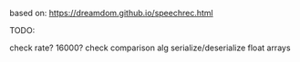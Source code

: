based on: <https://dreamdom.github.io/speechrec.html>



TODO:

check rate? 16000?
check comparison alg
serialize/deserialize float arrays
